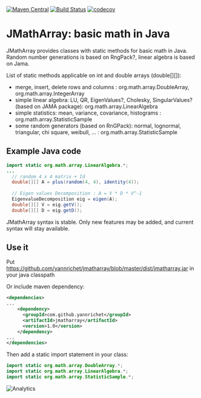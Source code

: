 [![Maven Central](https://maven-badges.herokuapp.com/maven-central/com.github.yannrichet/JMathArray/badge.svg)](https://maven-badges.herokuapp.com/maven-central/com.github.yannrichet/JMathArray)
[![Build Status](https://travis-ci.org/yannrichet/jmatharray.png)](https://travis-ci.org/yannrichet/jmatharray)
[![codecov](https://codecov.io/gh/yannrichet/jmatharray/branch/master/graph/badge.svg)](https://codecov.io/gh/yannrichet/jmatharray)

# JMathArray: basic math in Java

JMathArray provides classes with static methods for basic math in Java. Random number generations is based on RngPack?, linear algebra is based on Jama.

List of static methods applicable on int and double arrays (double[][]):

* merge, insert, delete rows and columns : org.math.array.DoubleArray, org.math.array.IntegerArray
* simple linear algebra: LU, QR, EigenValues?, Cholesky, SingularValues? (based on JAMA package): org.math.array.LinearAlgebra
* simple statistics: mean, variance, covariance, histograms : org.math.array.StatisticSample
* some random generators (based on RnGPack): normal, lognormal, triangular, chi square, weibull, ... : org.math.array.StatisticSample 

## Example Java code ##
```java
import static org.math.array.LinearAlgebra.*;
...
  // random 4 x 4 matrix + Id
  double[][] A = plus(random(4, 4), identity(4));
                
  // Eigen values Decomposition : A = V * D * V^-1
  EigenvalueDecomposition eig = eigen(A);
  double[][] V = eig.getV();
  double[][] D = eig.getD();
```
JMathArray syntax is stable. Only new features may be added, and current syntax will stay available.

## Use it ##


Put https://github.com/yannrichet/jmatharray/blob/master/dist/jmatharray.jar in your java classpath

Or include maven dependency:
```xml
<dependencies>
...
    <dependency>
      <groupId>com.github.yannrichet</groupId>
      <artifactId>jmatharray</artifactId>
      <version>1.0</version>
    </dependency>
...
</dependencies>
```

Then add a static import statement in your class:
```java
import static org.math.array.DoubleArray.*;
import static org.math.array.LinearAlgebra.*;
import static org.math.array.StatisticSample.*;
```



![Analytics](https://ga-beacon.appspot.com/UA-109580-20/jmatharray)
